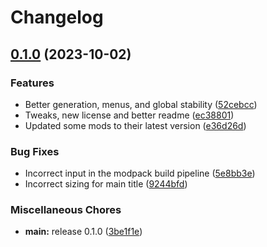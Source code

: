 # Changelog

## [0.1.0](https://github.com/Donokami/the-adventurers-journey/compare/v0.2.0...0.1.0) (2023-10-02)


### Features

* Better generation, menus, and global stability ([52cebcc](https://github.com/Donokami/the-adventurers-journey/commit/52cebccc02e25e16372b843bbf85a325ec473d34))
* Tweaks, new license and better readme ([ec38801](https://github.com/Donokami/the-adventurers-journey/commit/ec388014573baf68f45eece0c847435559fdcb2a))
* Updated some mods to their latest version ([e36d26d](https://github.com/Donokami/the-adventurers-journey/commit/e36d26d0870546efc5b53ff6d471e1463bb42cfe))


### Bug Fixes

* Incorrect input in the modpack build pipeline ([5e8bb3e](https://github.com/Donokami/the-adventurers-journey/commit/5e8bb3eca69f256b16f9458b614c28642830f1ff))
* Incorrect sizing for main title ([9244bfd](https://github.com/Donokami/the-adventurers-journey/commit/9244bfd10621f116b0b921d469903e49d74fe5a5))


### Miscellaneous Chores

* **main:** release 0.1.0 ([3be1f1e](https://github.com/Donokami/the-adventurers-journey/commit/3be1f1ed7bea37666c5e6ed951c39ab54cea5efd))
